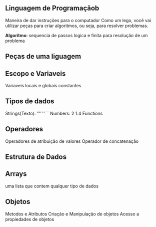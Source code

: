 ## Linguagem de Programaçãob 

Maneira de dar instruções para o computador
Como um lego, você vai utilizar peças para criar algoritmos, ou seja, para resolver problemas.

**Algoritmo**: sequencia de passos logica e finita para resolução de um problema

## Peças de uma liguagem 

## Escopo e Variaveis

Variaveis locais e globais
constantes

## Tipos de dados
 Strings(Texto): "" '' ``
 Numbers: 2 1.4
 Functions

## Operadores

Operadores de atribuição de valores
Operador de concatenação

## Estrutura de Dados

## Arrays

uma lista que contem qualquer tipo de dados

## Objetos

Metodos e Atributos
Criação e Manipulação de objetos
Acesso a propiedades de objetos